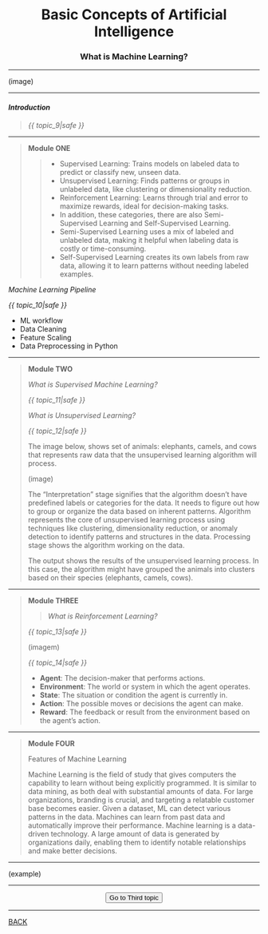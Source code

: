# <center>Basic Concepts of Artificial Intelligence

### <center>What is Machine Learning?

---

(image)

---

#### *Introduction*

> *{{ topic_9|safe }}*

---

> __Module ONE__
>
> >+ Supervised Learning: Trains models on labeled data to predict or classify new, unseen data.
> >+ Unsupervised Learning: Finds patterns or groups in unlabeled data, like clustering or dimensionality reduction.
> >+ Reinforcement Learning: Learns through trial and error to maximize rewards, ideal for decision-making tasks.
> >+ In addition, these categories, there are also Semi-Supervised Learning and Self-Supervised Learning.
> >+ Semi-Supervised Learning uses a mix of labeled and unlabeled data, making it helpful when labeling data is costly or time-consuming.
> >+ Self-Supervised Learning creates its own labels from raw data, allowing it to learn patterns without needing labeled examples.

*Machine Learning Pipeline*

*{{ topic_10|safe }}*

+ ML workflow
+ Data Cleaning
+ Feature Scaling
+ Data Preprocessing in Python

---

> __Module TWO__
>
> *What is Supervised Machine Learning?*
> 
> *{{ topic_11|safe }}*
>
> *What is Unsupervised Learning?*
> 
> *{{ topic_12|safe }}*
> 
> The image below, shows set of animals: elephants, camels, and cows that represents raw data that the unsupervised learning algorithm will process.
>
>(image)
>
> The “Interpretation” stage signifies that the algorithm doesn’t have predefined labels or categories for the data. It needs to figure out how to group or organize the data based on inherent patterns.
Algorithm represents the core of unsupervised learning process using techniques like clustering, dimensionality reduction, or anomaly detection to identify patterns and structures in the data.
Processing stage shows the algorithm working on the data.
> 
> The output shows the results of the unsupervised learning process. In this case, the algorithm might have grouped the animals into clusters based on their species (elephants, camels, cows).
---

> __Module THREE__
>
> > *What is Reinforcement Learning?*
> 
> *{{ topic_13|safe }}*
> 
> (imagem)
> 
> *{{ topic_14|safe }}*
> 
> + __Agent__: The decision-maker that performs actions.
> + __Environment__: The world or system in which the agent operates.
> + __State__: The situation or condition the agent is currently in.
> + __Action__: The possible moves or decisions the agent can make.
> + __Reward__: The feedback or result from the environment based on the agent’s action.

---

> __Module FOUR__
>
>Features of Machine Learning
> 
> Machine Learning is the field of study that gives computers the capability to learn without being explicitly programmed.
It is similar to data mining, as both deal with substantial amounts of data.
For large organizations, branding is crucial, and targeting a relatable customer base becomes easier.
Given a dataset, ML can detect various patterns in the data.
Machines can learn from past data and automatically improve their performance.
Machine learning is a data-driven technology. A large amount of data is generated by organizations daily, enabling them to identify notable relationships and make better decisions.

---

(example)

---

<div>
    <center><form action="{{ url_for('page_3_5') }}" method="get">
        <button type="submit">Go to Third topic</button>
    </form>
</div>

---

<a href="/page_3_3">BACK</a>